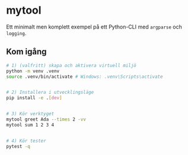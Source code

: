 # mytool


Ett minimalt men komplett exempel på ett Python-CLI med `argparse` och `logging`.


## Kom igång


```bash
# 1) (valfritt) skapa och aktivera virtuell miljö
python -m venv .venv
source .venv/bin/activate # Windows: .venv\Scripts\activate


# 2) Installera i utvecklingsläge
pip install -e .[dev]


# 3) Kör verktyget
mytool greet Ada --times 2 -vv
mytool sum 1 2 3 4


# 4) Kör tester
pytest -q
